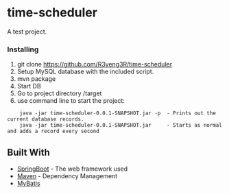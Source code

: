 # time-scheduler
A test project.

### Installing
1. git clone https://github.com/R3veng3R/time-scheduler
2. Setup MySQL database with the included script.
3. mvn package
4. Start DB
5. Go to project directory /target 
6. use command line to start the project:
```
    java -jar time-scheduler-0.0.1-SNAPSHOT.jar -p  - Prints out the current database records.
    java -jar time-scheduler-0.0.1-SNAPSHOT.jar     - Starts as normal and adds a record every second
```

## Built With

* [SpringBoot](https://projects.spring.io/spring-boot/) - The web framework used
* [Maven](https://maven.apache.org/) - Dependency Management
* [MyBatis](http://blog.mybatis.org/)